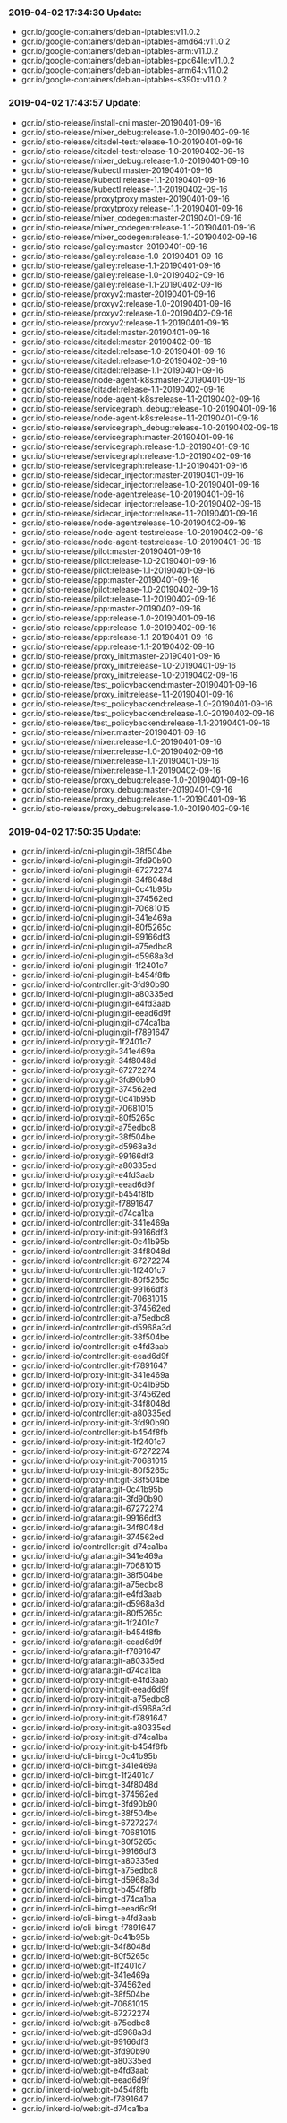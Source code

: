 ### 2019-04-02 17:34:30 Update:

- gcr.io/google-containers/debian-iptables:v11.0.2
- gcr.io/google-containers/debian-iptables-amd64:v11.0.2
- gcr.io/google-containers/debian-iptables-arm:v11.0.2
- gcr.io/google-containers/debian-iptables-ppc64le:v11.0.2
- gcr.io/google-containers/debian-iptables-arm64:v11.0.2
- gcr.io/google-containers/debian-iptables-s390x:v11.0.2
### 2019-04-02 17:43:57 Update:

- gcr.io/istio-release/install-cni:master-20190401-09-16
- gcr.io/istio-release/mixer_debug:release-1.0-20190402-09-16
- gcr.io/istio-release/citadel-test:release-1.0-20190401-09-16
- gcr.io/istio-release/citadel-test:release-1.0-20190402-09-16
- gcr.io/istio-release/mixer_debug:release-1.0-20190401-09-16
- gcr.io/istio-release/kubectl:master-20190401-09-16
- gcr.io/istio-release/kubectl:release-1.1-20190401-09-16
- gcr.io/istio-release/kubectl:release-1.1-20190402-09-16
- gcr.io/istio-release/proxytproxy:master-20190401-09-16
- gcr.io/istio-release/proxytproxy:release-1.1-20190401-09-16
- gcr.io/istio-release/mixer_codegen:master-20190401-09-16
- gcr.io/istio-release/mixer_codegen:release-1.1-20190401-09-16
- gcr.io/istio-release/mixer_codegen:release-1.1-20190402-09-16
- gcr.io/istio-release/galley:master-20190401-09-16
- gcr.io/istio-release/galley:release-1.0-20190401-09-16
- gcr.io/istio-release/galley:release-1.1-20190401-09-16
- gcr.io/istio-release/galley:release-1.0-20190402-09-16
- gcr.io/istio-release/galley:release-1.1-20190402-09-16
- gcr.io/istio-release/proxyv2:master-20190401-09-16
- gcr.io/istio-release/proxyv2:release-1.0-20190401-09-16
- gcr.io/istio-release/proxyv2:release-1.0-20190402-09-16
- gcr.io/istio-release/proxyv2:release-1.1-20190401-09-16
- gcr.io/istio-release/citadel:master-20190401-09-16
- gcr.io/istio-release/citadel:master-20190402-09-16
- gcr.io/istio-release/citadel:release-1.0-20190401-09-16
- gcr.io/istio-release/citadel:release-1.0-20190402-09-16
- gcr.io/istio-release/citadel:release-1.1-20190401-09-16
- gcr.io/istio-release/node-agent-k8s:master-20190401-09-16
- gcr.io/istio-release/citadel:release-1.1-20190402-09-16
- gcr.io/istio-release/node-agent-k8s:release-1.1-20190402-09-16
- gcr.io/istio-release/servicegraph_debug:release-1.0-20190401-09-16
- gcr.io/istio-release/node-agent-k8s:release-1.1-20190401-09-16
- gcr.io/istio-release/servicegraph_debug:release-1.0-20190402-09-16
- gcr.io/istio-release/servicegraph:master-20190401-09-16
- gcr.io/istio-release/servicegraph:release-1.0-20190401-09-16
- gcr.io/istio-release/servicegraph:release-1.0-20190402-09-16
- gcr.io/istio-release/servicegraph:release-1.1-20190401-09-16
- gcr.io/istio-release/sidecar_injector:master-20190401-09-16
- gcr.io/istio-release/sidecar_injector:release-1.0-20190401-09-16
- gcr.io/istio-release/node-agent:release-1.0-20190401-09-16
- gcr.io/istio-release/sidecar_injector:release-1.0-20190402-09-16
- gcr.io/istio-release/sidecar_injector:release-1.1-20190401-09-16
- gcr.io/istio-release/node-agent:release-1.0-20190402-09-16
- gcr.io/istio-release/node-agent-test:release-1.0-20190402-09-16
- gcr.io/istio-release/node-agent-test:release-1.0-20190401-09-16
- gcr.io/istio-release/pilot:master-20190401-09-16
- gcr.io/istio-release/pilot:release-1.0-20190401-09-16
- gcr.io/istio-release/pilot:release-1.1-20190401-09-16
- gcr.io/istio-release/app:master-20190401-09-16
- gcr.io/istio-release/pilot:release-1.0-20190402-09-16
- gcr.io/istio-release/pilot:release-1.1-20190402-09-16
- gcr.io/istio-release/app:master-20190402-09-16
- gcr.io/istio-release/app:release-1.0-20190401-09-16
- gcr.io/istio-release/app:release-1.0-20190402-09-16
- gcr.io/istio-release/app:release-1.1-20190401-09-16
- gcr.io/istio-release/app:release-1.1-20190402-09-16
- gcr.io/istio-release/proxy_init:master-20190401-09-16
- gcr.io/istio-release/proxy_init:release-1.0-20190401-09-16
- gcr.io/istio-release/proxy_init:release-1.0-20190402-09-16
- gcr.io/istio-release/test_policybackend:master-20190401-09-16
- gcr.io/istio-release/proxy_init:release-1.1-20190401-09-16
- gcr.io/istio-release/test_policybackend:release-1.0-20190401-09-16
- gcr.io/istio-release/test_policybackend:release-1.0-20190402-09-16
- gcr.io/istio-release/test_policybackend:release-1.1-20190401-09-16
- gcr.io/istio-release/mixer:master-20190401-09-16
- gcr.io/istio-release/mixer:release-1.0-20190401-09-16
- gcr.io/istio-release/mixer:release-1.0-20190402-09-16
- gcr.io/istio-release/mixer:release-1.1-20190401-09-16
- gcr.io/istio-release/mixer:release-1.1-20190402-09-16
- gcr.io/istio-release/proxy_debug:release-1.0-20190401-09-16
- gcr.io/istio-release/proxy_debug:master-20190401-09-16
- gcr.io/istio-release/proxy_debug:release-1.1-20190401-09-16
- gcr.io/istio-release/proxy_debug:release-1.0-20190402-09-16
### 2019-04-02 17:50:35 Update:

- gcr.io/linkerd-io/cni-plugin:git-38f504be
- gcr.io/linkerd-io/cni-plugin:git-3fd90b90
- gcr.io/linkerd-io/cni-plugin:git-67272274
- gcr.io/linkerd-io/cni-plugin:git-34f8048d
- gcr.io/linkerd-io/cni-plugin:git-0c41b95b
- gcr.io/linkerd-io/cni-plugin:git-374562ed
- gcr.io/linkerd-io/cni-plugin:git-70681015
- gcr.io/linkerd-io/cni-plugin:git-341e469a
- gcr.io/linkerd-io/cni-plugin:git-80f5265c
- gcr.io/linkerd-io/cni-plugin:git-99166df3
- gcr.io/linkerd-io/cni-plugin:git-a75edbc8
- gcr.io/linkerd-io/cni-plugin:git-d5968a3d
- gcr.io/linkerd-io/cni-plugin:git-1f2401c7
- gcr.io/linkerd-io/cni-plugin:git-b454f8fb
- gcr.io/linkerd-io/controller:git-3fd90b90
- gcr.io/linkerd-io/cni-plugin:git-a80335ed
- gcr.io/linkerd-io/cni-plugin:git-e4fd3aab
- gcr.io/linkerd-io/cni-plugin:git-eead6d9f
- gcr.io/linkerd-io/cni-plugin:git-d74ca1ba
- gcr.io/linkerd-io/cni-plugin:git-f7891647
- gcr.io/linkerd-io/proxy:git-1f2401c7
- gcr.io/linkerd-io/proxy:git-341e469a
- gcr.io/linkerd-io/proxy:git-34f8048d
- gcr.io/linkerd-io/proxy:git-67272274
- gcr.io/linkerd-io/proxy:git-3fd90b90
- gcr.io/linkerd-io/proxy:git-374562ed
- gcr.io/linkerd-io/proxy:git-0c41b95b
- gcr.io/linkerd-io/proxy:git-70681015
- gcr.io/linkerd-io/proxy:git-80f5265c
- gcr.io/linkerd-io/proxy:git-a75edbc8
- gcr.io/linkerd-io/proxy:git-38f504be
- gcr.io/linkerd-io/proxy:git-d5968a3d
- gcr.io/linkerd-io/proxy:git-99166df3
- gcr.io/linkerd-io/proxy:git-a80335ed
- gcr.io/linkerd-io/proxy:git-e4fd3aab
- gcr.io/linkerd-io/proxy:git-eead6d9f
- gcr.io/linkerd-io/proxy:git-b454f8fb
- gcr.io/linkerd-io/proxy:git-f7891647
- gcr.io/linkerd-io/proxy:git-d74ca1ba
- gcr.io/linkerd-io/controller:git-341e469a
- gcr.io/linkerd-io/proxy-init:git-99166df3
- gcr.io/linkerd-io/controller:git-0c41b95b
- gcr.io/linkerd-io/controller:git-34f8048d
- gcr.io/linkerd-io/controller:git-67272274
- gcr.io/linkerd-io/controller:git-1f2401c7
- gcr.io/linkerd-io/controller:git-80f5265c
- gcr.io/linkerd-io/controller:git-99166df3
- gcr.io/linkerd-io/controller:git-70681015
- gcr.io/linkerd-io/controller:git-374562ed
- gcr.io/linkerd-io/controller:git-a75edbc8
- gcr.io/linkerd-io/controller:git-d5968a3d
- gcr.io/linkerd-io/controller:git-38f504be
- gcr.io/linkerd-io/controller:git-e4fd3aab
- gcr.io/linkerd-io/controller:git-eead6d9f
- gcr.io/linkerd-io/controller:git-f7891647
- gcr.io/linkerd-io/proxy-init:git-341e469a
- gcr.io/linkerd-io/proxy-init:git-0c41b95b
- gcr.io/linkerd-io/proxy-init:git-374562ed
- gcr.io/linkerd-io/proxy-init:git-34f8048d
- gcr.io/linkerd-io/controller:git-a80335ed
- gcr.io/linkerd-io/proxy-init:git-3fd90b90
- gcr.io/linkerd-io/controller:git-b454f8fb
- gcr.io/linkerd-io/proxy-init:git-1f2401c7
- gcr.io/linkerd-io/proxy-init:git-67272274
- gcr.io/linkerd-io/proxy-init:git-70681015
- gcr.io/linkerd-io/proxy-init:git-80f5265c
- gcr.io/linkerd-io/proxy-init:git-38f504be
- gcr.io/linkerd-io/grafana:git-0c41b95b
- gcr.io/linkerd-io/grafana:git-3fd90b90
- gcr.io/linkerd-io/grafana:git-67272274
- gcr.io/linkerd-io/grafana:git-99166df3
- gcr.io/linkerd-io/grafana:git-34f8048d
- gcr.io/linkerd-io/grafana:git-374562ed
- gcr.io/linkerd-io/controller:git-d74ca1ba
- gcr.io/linkerd-io/grafana:git-341e469a
- gcr.io/linkerd-io/grafana:git-70681015
- gcr.io/linkerd-io/grafana:git-38f504be
- gcr.io/linkerd-io/grafana:git-a75edbc8
- gcr.io/linkerd-io/grafana:git-e4fd3aab
- gcr.io/linkerd-io/grafana:git-d5968a3d
- gcr.io/linkerd-io/grafana:git-80f5265c
- gcr.io/linkerd-io/grafana:git-1f2401c7
- gcr.io/linkerd-io/grafana:git-b454f8fb
- gcr.io/linkerd-io/grafana:git-eead6d9f
- gcr.io/linkerd-io/grafana:git-f7891647
- gcr.io/linkerd-io/grafana:git-a80335ed
- gcr.io/linkerd-io/grafana:git-d74ca1ba
- gcr.io/linkerd-io/proxy-init:git-e4fd3aab
- gcr.io/linkerd-io/proxy-init:git-eead6d9f
- gcr.io/linkerd-io/proxy-init:git-a75edbc8
- gcr.io/linkerd-io/proxy-init:git-d5968a3d
- gcr.io/linkerd-io/proxy-init:git-f7891647
- gcr.io/linkerd-io/proxy-init:git-a80335ed
- gcr.io/linkerd-io/proxy-init:git-d74ca1ba
- gcr.io/linkerd-io/proxy-init:git-b454f8fb
- gcr.io/linkerd-io/cli-bin:git-0c41b95b
- gcr.io/linkerd-io/cli-bin:git-341e469a
- gcr.io/linkerd-io/cli-bin:git-1f2401c7
- gcr.io/linkerd-io/cli-bin:git-34f8048d
- gcr.io/linkerd-io/cli-bin:git-374562ed
- gcr.io/linkerd-io/cli-bin:git-3fd90b90
- gcr.io/linkerd-io/cli-bin:git-38f504be
- gcr.io/linkerd-io/cli-bin:git-67272274
- gcr.io/linkerd-io/cli-bin:git-70681015
- gcr.io/linkerd-io/cli-bin:git-80f5265c
- gcr.io/linkerd-io/cli-bin:git-99166df3
- gcr.io/linkerd-io/cli-bin:git-a80335ed
- gcr.io/linkerd-io/cli-bin:git-a75edbc8
- gcr.io/linkerd-io/cli-bin:git-d5968a3d
- gcr.io/linkerd-io/cli-bin:git-b454f8fb
- gcr.io/linkerd-io/cli-bin:git-d74ca1ba
- gcr.io/linkerd-io/cli-bin:git-eead6d9f
- gcr.io/linkerd-io/cli-bin:git-e4fd3aab
- gcr.io/linkerd-io/cli-bin:git-f7891647
- gcr.io/linkerd-io/web:git-0c41b95b
- gcr.io/linkerd-io/web:git-34f8048d
- gcr.io/linkerd-io/web:git-80f5265c
- gcr.io/linkerd-io/web:git-1f2401c7
- gcr.io/linkerd-io/web:git-341e469a
- gcr.io/linkerd-io/web:git-374562ed
- gcr.io/linkerd-io/web:git-38f504be
- gcr.io/linkerd-io/web:git-70681015
- gcr.io/linkerd-io/web:git-67272274
- gcr.io/linkerd-io/web:git-a75edbc8
- gcr.io/linkerd-io/web:git-d5968a3d
- gcr.io/linkerd-io/web:git-99166df3
- gcr.io/linkerd-io/web:git-3fd90b90
- gcr.io/linkerd-io/web:git-a80335ed
- gcr.io/linkerd-io/web:git-e4fd3aab
- gcr.io/linkerd-io/web:git-eead6d9f
- gcr.io/linkerd-io/web:git-b454f8fb
- gcr.io/linkerd-io/web:git-f7891647
- gcr.io/linkerd-io/web:git-d74ca1ba
